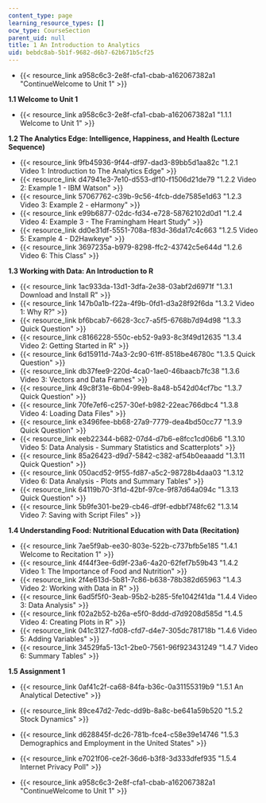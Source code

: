 ```yaml
---
content_type: page
learning_resource_types: []
ocw_type: CourseSection
parent_uid: null
title: 1 An Introduction to Analytics
uid: bebdc8ab-5b1f-9682-d6b7-62b671b5cf25
---
```


*   {{< resource_link a958c6c3-2e8f-cfa1-cbab-a162067382a1 "ContinueWelcome to Unit 1" >}}

**1.1 Welcome to Unit 1**

*   {{< resource_link a958c6c3-2e8f-cfa1-cbab-a162067382a1 "1.1.1 Welcome to Unit 1" >}}

**1.2 The Analytics Edge: Intelligence, Happiness, and Health (Lecture Sequence)**

*   {{< resource_link 9fb45936-9f44-df97-dad3-89bb5d1aa82c "1.2.1 Video 1: Introduction to The Analytics Edge" >}}
*   {{< resource_link d47941e3-7e10-d553-df10-f1506d21de79 "1.2.2 Video 2: Example 1 - IBM Watson" >}}
*   {{< resource_link 57067762-c39b-9c56-4fcb-dde7585e1d63 "1.2.3 Video 3: Example 2 - eHarmony" >}}
*   {{< resource_link e99b6877-02dc-fd34-e728-58762102d0d1 "1.2.4 Video 4: Example 3 - The Framingham Heart Study" >}}
*   {{< resource_link dd0e31df-5551-708a-f83d-36da17c4c663 "1.2.5 Video 5: Example 4 - D2Hawkeye" >}}
*   {{< resource_link 3697235a-b979-8298-ffc2-43742c5e644d "1.2.6 Video 6: This Class" >}}

**1.3 Working with Data: An Introduction to R**

*   {{< resource_link 1ac933da-13d1-3dfa-2e38-03abf2d6971f "1.3.1 Download and Install R" >}}
*   {{< resource_link 147b0a1b-f22a-4f9b-0fd1-d3a28f92f6da "1.3.2 Video 1: Why R?" >}}
*   {{< resource_link bf6bcab7-6628-3cc7-a5f5-6768b7d94d98 "1.3.3 Quick Question" >}}
*   {{< resource_link c8166228-550c-eb52-9a93-8c3f49d12635 "1.3.4 Video 2: Getting Started in R" >}}
*   {{< resource_link 6d15911d-74a3-2c90-61ff-8518be46780c "1.3.5 Quick Question" >}}
*   {{< resource_link db37fee9-220d-4ca0-1ae0-46baacb7fc38 "1.3.6 Video 3: Vectors and Data Frames" >}}
*   {{< resource_link 49c8f31e-6b04-99eb-8a48-b542d04cf7bc "1.3.7 Quick Question" >}}
*   {{< resource_link 70fe7ef6-c257-30ef-b982-22eac766dbc4 "1.3.8 Video 4: Loading Data Files" >}}
*   {{< resource_link e3496fee-bb68-27a9-7779-dea4bd50cc77 "1.3.9 Quick Question" >}}
*   {{< resource_link eeb22344-b682-07d4-d7b6-e8fcc1cd06b6 "1.3.10 Video 5: Data Analysis - Summary Statistics and Scatterplots" >}}
*   {{< resource_link 85a26423-d9d7-5842-c382-af54b0eaaadd "1.3.11 Quick Question" >}}
*   {{< resource_link 050acd52-9f55-fd87-a5c2-98728b4daa03 "1.3.12 Video 6: Data Analysis - Plots and Summary Tables" >}}
*   {{< resource_link 64119b70-3f1d-42bf-97ce-9f87d64a094c "1.3.13 Quick Question" >}}
*   {{< resource_link 5b9fe301-be29-cb46-df9f-edbbf748fc62 "1.3.14 Video 7: Saving with Script Files" >}}

**1.4 Understanding Food: Nutritional Education with Data (Recitation)**

*   {{< resource_link 7ae5f9ab-ee30-803e-522b-c737bfb5e185 "1.4.1 Welcome to Recitation 1" >}}
*   {{< resource_link 4f44f3ee-6d9f-23a6-4a20-62fef7b59b43 "1.4.2 Video 1: The Importance of Food and Nutrition" >}}
*   {{< resource_link 2f4e613d-5b81-7c86-b638-78b382d65963 "1.4.3 Video 2: Working with Data in R" >}}
*   {{< resource_link 6ad5f5f0-3eab-95b2-b285-5fe1042f41da "1.4.4 Video 3: Data Analysis" >}}
*   {{< resource_link f02a2b52-b26a-e5f0-8ddd-d7d9208d585d "1.4.5 Video 4: Creating Plots in R" >}}
*   {{< resource_link 041c3127-fd08-cfd7-d4e7-305dc781718b "1.4.6 Video 5: Adding Variables" >}}
*   {{< resource_link 34529fa5-13c1-2be0-7561-96f923431249 "1.4.7 Video 6: Summary Tables" >}}

**1.5 Assignment 1**

*   {{< resource_link 0af41c2f-ca68-84fa-b36c-0a31155319b9 "1.5.1 An Analytical Detective" >}}
*   {{< resource_link 89ce47d2-7edc-dd9b-8a8c-be641a59b520 "1.5.2 Stock Dynamics" >}}
*   {{< resource_link d628845f-dc26-781b-fce4-c58e39e14746 "1.5.3 Demographics and Employment in the United States" >}}
*   {{< resource_link e7021f06-ce2f-36d6-b3f8-3d333dfef935 "1.5.4 Internet Privacy Poll" >}}

*   {{< resource_link a958c6c3-2e8f-cfa1-cbab-a162067382a1 "ContinueWelcome to Unit 1" >}}